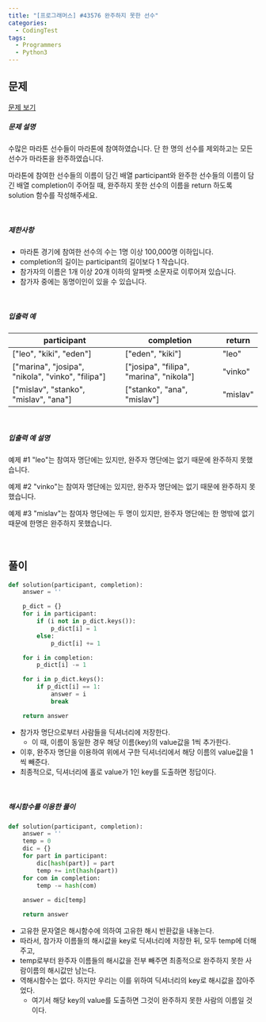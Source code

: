 ```yaml
---
title: "[프로그래머스] #43576 완주하지 못한 선수"
categories:	
  - CodingTest  
tags:
  - Programmers  
  - Python3
---
```


## 문제

[문제 보기](https://programmers.co.kr/learn/courses/30/lessons/42576)

##### 문제 설명

수많은 마라톤 선수들이 마라톤에 참여하였습니다. 단 한 명의 선수를 제외하고는 모든 선수가 마라톤을 완주하였습니다.

마라톤에 참여한 선수들의 이름이 담긴 배열 participant와 완주한 선수들의 이름이 담긴 배열 completion이 주어질 때, 완주하지 못한 선수의 이름을 return 하도록 solution 함수를 작성해주세요.

<br>

##### 제한사항

- 마라톤 경기에 참여한 선수의 수는 1명 이상 100,000명 이하입니다.
- completion의 길이는 participant의 길이보다 1 작습니다.
- 참가자의 이름은 1개 이상 20개 이하의 알파벳 소문자로 이루어져 있습니다.
- 참가자 중에는 동명이인이 있을 수 있습니다.

<br>

##### 입출력 예

| participant                                       | completion                               | return   |
| ------------------------------------------------- | ---------------------------------------- | -------- |
| ["leo", "kiki", "eden"]                           | ["eden", "kiki"]                         | "leo"    |
| ["marina", "josipa", "nikola", "vinko", "filipa"] | ["josipa", "filipa", "marina", "nikola"] | "vinko"  |
| ["mislav", "stanko", "mislav", "ana"]             | ["stanko", "ana", "mislav"]              | "mislav" |

<br>

##### 입출력 예 설명

예제 #1
"leo"는 참여자 명단에는 있지만, 완주자 명단에는 없기 때문에 완주하지 못했습니다.

예제 #2
"vinko"는 참여자 명단에는 있지만, 완주자 명단에는 없기 때문에 완주하지 못했습니다.

예제 #3
"mislav"는 참여자 명단에는 두 명이 있지만, 완주자 명단에는 한 명밖에 없기 때문에 한명은 완주하지 못했습니다.

<br>

## 풀이

```python
def solution(participant, completion):
    answer = ''

    p_dict = {}
    for i in participant:
        if (i not in p_dict.keys()):
            p_dict[i] = 1
        else:
            p_dict[i] += 1

    for i in completion:
        p_dict[i] -= 1

    for i in p_dict.keys():
        if p_dict[i] == 1:
            answer = i
            break

    return answer
```

- 참가자 명단으로부터 사람들을 딕셔너리에 저장한다.
  - 이 때, 이름이 동일한 경우 해당 이름(key)의 value값을 1씩 추가한다.
- 이후, 완주자 명단을 이용하여 위에서 구한 딕셔너리에서 해당 이름의 value값을 1씩 빼준다.
- 최종적으로, 딕셔너리에 홀로 value가 1인 key를 도출하면 정답이다.

<br>

##### 해시함수를 이용한 풀이

```python
def solution(participant, completion):
    answer = ''
    temp = 0
    dic = {}
    for part in participant:
        dic[hash(part)] = part
        temp += int(hash(part))
    for com in completion:
        temp -= hash(com) 
        
    answer = dic[temp]

    return answer
```

- 고유한 문자열은 해시함수에 의하여 고유한 해시 반환값을 내놓는다.
- 따라서, 참가자 이름들의 해시값을 key로 딕셔너리에 저장한 뒤, 모두 temp에 더해주고,
- temp로부터 완주자 이름들의 해시값을 전부 빼주면 최종적으로 완주하지 못한 사람이름의 해시값만 남는다.
- 역해시함수는 없다. 하지만 우리는 이를 위하여 딕셔너리의 key로 해시값을 잡아주었다.
  - 여기서 해당 key의 value를 도출하면 그것이 완주하지 못한 사람의 이름일 것이다.